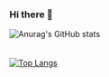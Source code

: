 ### Hi there 👋

![Anurag's GitHub stats](https://github-readme-stats.vercel.app/api?username=caodangkhoa600&show_icons=true&theme=gruvbox&hide=issues) 
\
\
\
[![Top Langs](https://github-readme-stats.vercel.app/api/top-langs/?username=caodangkhoa600&layout=compact)](https://github.com/anuraghazra/github-readme-stats)

